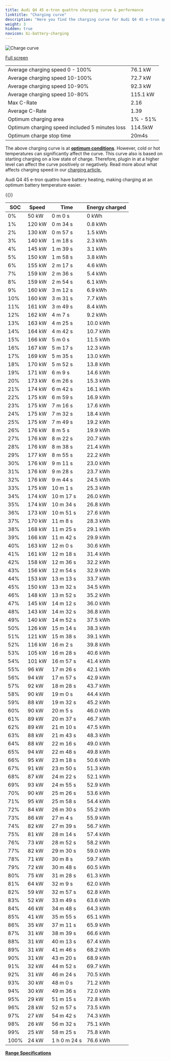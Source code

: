 ```yaml
---
title: Audi Q4 45 e-tron quattro charging curve & performance
linktitle: "Charging curve"
description: "Here you find the charging curve for Audi Q4 45 e-tron quattro."
weight: 3
hidden: true
navicon: bi-battery-charging
---
```

<!-- markdownlint-disable MD033 -->
<img src="/images/models/audi/q4_e-tron/q4_45_e-tron_quattro/chargingcurve.svg" alt="Charge curve" class="img-fluid">

[Full screen](/images/models/audi/q4_e-tron/q4_45_e-tron_quattro/chargingcurve.svg)


<table class="table table-striped border">
<tbody>
<tr>
<td>Average charging speed 0 - 100%</td><td>76.1 kW</td>
</tr>
<tr>
<td>Average charging speed 10-100%</td><td>72.7 kW</td>
</tr>
<tr>
<td>Average charging speed 10-90%</td><td>92.3 kW</td>
</tr>
<tr>
<td>Average charging speed 10-80%</td><td>115.1 kW</td>
</tr>
<tr>
<td>Max C-Rate</td><td>2.16</td>
</tr>
<tr>
<td>Average C-Rate</td><td>1.39</td>
</tr>
<tr>
<td>Optimum charging area</td><td>1% - 51%</td>
</tr>
<tr>
<td>Optimum charging speed included 5 minutes loss</td><td>114.5kW</td>
</tr>
<tr>
<td>Optimum charge stop time</td><td>20m4s</td>
</tr>
</tbody>
</table>


The above charging curve is at **[optimum conditions](../../../../../technology/battery/charging/#temperature)**. However, cold or hot temperatures can significantly affect the curve. This curve also is based on starting charging on a low state of charge. Therefore, plugin in at a higher level can affect the curve positively or negatively. Read more about what affects charging speed in our [charging article.](../../../../../technology/battery/charging/)


Audi Q4 45 e-tron quattro have battery heating, making charging at an optimum battery temperature easier.


{{<evkxdisplayaddarticle />}}
<table class="table table-striped border">
<thead>
<tr><th>SOC</th><th>Speed</th><th>Time</th><th>Energy charged</th></tr>
</thead>
<tbody>
<tr>
<td>0%</td><td>50 kW</td><td> 0 m 0 s </td><td>0 kWh </td>
</tr>
<tr>
<td>1%</td><td>120 kW</td><td> 0 m 34 s </td><td>0.8 kWh </td>
</tr>
<tr>
<td>2%</td><td>130 kW</td><td> 0 m 57 s </td><td>1.5 kWh </td>
</tr>
<tr>
<td>3%</td><td>140 kW</td><td> 1 m 18 s </td><td>2.3 kWh </td>
</tr>
<tr>
<td>4%</td><td>145 kW</td><td> 1 m 39 s </td><td>3.1 kWh </td>
</tr>
<tr>
<td>5%</td><td>150 kW</td><td> 1 m 58 s </td><td>3.8 kWh </td>
</tr>
<tr>
<td>6%</td><td>155 kW</td><td> 2 m 17 s </td><td>4.6 kWh </td>
</tr>
<tr>
<td>7%</td><td>159 kW</td><td> 2 m 36 s </td><td>5.4 kWh </td>
</tr>
<tr>
<td>8%</td><td>159 kW</td><td> 2 m 54 s </td><td>6.1 kWh </td>
</tr>
<tr>
<td>9%</td><td>160 kW</td><td> 3 m 12 s </td><td>6.9 kWh </td>
</tr>
<tr>
<td>10%</td><td>160 kW</td><td> 3 m 31 s </td><td>7.7 kWh </td>
</tr>
<tr>
<td>11%</td><td>161 kW</td><td> 3 m 49 s </td><td>8.4 kWh </td>
</tr>
<tr>
<td>12%</td><td>162 kW</td><td> 4 m 7 s </td><td>9.2 kWh </td>
</tr>
<tr>
<td>13%</td><td>163 kW</td><td> 4 m 25 s </td><td>10.0 kWh </td>
</tr>
<tr>
<td>14%</td><td>164 kW</td><td> 4 m 42 s </td><td>10.7 kWh </td>
</tr>
<tr>
<td>15%</td><td>166 kW</td><td> 5 m 0 s </td><td>11.5 kWh </td>
</tr>
<tr>
<td>16%</td><td>167 kW</td><td> 5 m 17 s </td><td>12.3 kWh </td>
</tr>
<tr>
<td>17%</td><td>169 kW</td><td> 5 m 35 s </td><td>13.0 kWh </td>
</tr>
<tr>
<td>18%</td><td>170 kW</td><td> 5 m 52 s </td><td>13.8 kWh </td>
</tr>
<tr>
<td>19%</td><td>171 kW</td><td> 6 m 9 s </td><td>14.6 kWh </td>
</tr>
<tr>
<td>20%</td><td>173 kW</td><td> 6 m 26 s </td><td>15.3 kWh </td>
</tr>
<tr>
<td>21%</td><td>174 kW</td><td> 6 m 42 s </td><td>16.1 kWh </td>
</tr>
<tr>
<td>22%</td><td>175 kW</td><td> 6 m 59 s </td><td>16.9 kWh </td>
</tr>
<tr>
<td>23%</td><td>175 kW</td><td> 7 m 16 s </td><td>17.6 kWh </td>
</tr>
<tr>
<td>24%</td><td>175 kW</td><td> 7 m 32 s </td><td>18.4 kWh </td>
</tr>
<tr>
<td>25%</td><td>175 kW</td><td> 7 m 49 s </td><td>19.2 kWh </td>
</tr>
<tr>
<td>26%</td><td>176 kW</td><td> 8 m 5 s </td><td>19.9 kWh </td>
</tr>
<tr>
<td>27%</td><td>176 kW</td><td> 8 m 22 s </td><td>20.7 kWh </td>
</tr>
<tr>
<td>28%</td><td>176 kW</td><td> 8 m 38 s </td><td>21.4 kWh </td>
</tr>
<tr>
<td>29%</td><td>177 kW</td><td> 8 m 55 s </td><td>22.2 kWh </td>
</tr>
<tr>
<td>30%</td><td>176 kW</td><td> 9 m 11 s </td><td>23.0 kWh </td>
</tr>
<tr>
<td>31%</td><td>176 kW</td><td> 9 m 28 s </td><td>23.7 kWh </td>
</tr>
<tr>
<td>32%</td><td>176 kW</td><td> 9 m 44 s </td><td>24.5 kWh </td>
</tr>
<tr>
<td>33%</td><td>175 kW</td><td> 10 m 1 s </td><td>25.3 kWh </td>
</tr>
<tr>
<td>34%</td><td>174 kW</td><td> 10 m 17 s </td><td>26.0 kWh </td>
</tr>
<tr>
<td>35%</td><td>174 kW</td><td> 10 m 34 s </td><td>26.8 kWh </td>
</tr>
<tr>
<td>36%</td><td>173 kW</td><td> 10 m 51 s </td><td>27.6 kWh </td>
</tr>
<tr>
<td>37%</td><td>170 kW</td><td> 11 m 8 s </td><td>28.3 kWh </td>
</tr>
<tr>
<td>38%</td><td>168 kW</td><td> 11 m 25 s </td><td>29.1 kWh </td>
</tr>
<tr>
<td>39%</td><td>166 kW</td><td> 11 m 42 s </td><td>29.9 kWh </td>
</tr>
<tr>
<td>40%</td><td>163 kW</td><td> 12 m 0 s </td><td>30.6 kWh </td>
</tr>
<tr>
<td>41%</td><td>161 kW</td><td> 12 m 18 s </td><td>31.4 kWh </td>
</tr>
<tr>
<td>42%</td><td>158 kW</td><td> 12 m 36 s </td><td>32.2 kWh </td>
</tr>
<tr>
<td>43%</td><td>156 kW</td><td> 12 m 54 s </td><td>32.9 kWh </td>
</tr>
<tr>
<td>44%</td><td>153 kW</td><td> 13 m 13 s </td><td>33.7 kWh </td>
</tr>
<tr>
<td>45%</td><td>150 kW</td><td> 13 m 32 s </td><td>34.5 kWh </td>
</tr>
<tr>
<td>46%</td><td>148 kW</td><td> 13 m 52 s </td><td>35.2 kWh </td>
</tr>
<tr>
<td>47%</td><td>145 kW</td><td> 14 m 12 s </td><td>36.0 kWh </td>
</tr>
<tr>
<td>48%</td><td>143 kW</td><td> 14 m 32 s </td><td>36.8 kWh </td>
</tr>
<tr>
<td>49%</td><td>140 kW</td><td> 14 m 52 s </td><td>37.5 kWh </td>
</tr>
<tr>
<td>50%</td><td>126 kW</td><td> 15 m 14 s </td><td>38.3 kWh </td>
</tr>
<tr>
<td>51%</td><td>121 kW</td><td> 15 m 38 s </td><td>39.1 kWh </td>
</tr>
<tr>
<td>52%</td><td>116 kW</td><td> 16 m 2 s </td><td>39.8 kWh </td>
</tr>
<tr>
<td>53%</td><td>105 kW</td><td> 16 m 28 s </td><td>40.6 kWh </td>
</tr>
<tr>
<td>54%</td><td>101 kW</td><td> 16 m 57 s </td><td>41.4 kWh </td>
</tr>
<tr>
<td>55%</td><td>96 kW</td><td> 17 m 26 s </td><td>42.1 kWh </td>
</tr>
<tr>
<td>56%</td><td>94 kW</td><td> 17 m 57 s </td><td>42.9 kWh </td>
</tr>
<tr>
<td>57%</td><td>92 kW</td><td> 18 m 28 s </td><td>43.7 kWh </td>
</tr>
<tr>
<td>58%</td><td>90 kW</td><td> 19 m 0 s </td><td>44.4 kWh </td>
</tr>
<tr>
<td>59%</td><td>88 kW</td><td> 19 m 32 s </td><td>45.2 kWh </td>
</tr>
<tr>
<td>60%</td><td>90 kW</td><td> 20 m 5 s </td><td>46.0 kWh </td>
</tr>
<tr>
<td>61%</td><td>89 kW</td><td> 20 m 37 s </td><td>46.7 kWh </td>
</tr>
<tr>
<td>62%</td><td>89 kW</td><td> 21 m 10 s </td><td>47.5 kWh </td>
</tr>
<tr>
<td>63%</td><td>88 kW</td><td> 21 m 43 s </td><td>48.3 kWh </td>
</tr>
<tr>
<td>64%</td><td>88 kW</td><td> 22 m 16 s </td><td>49.0 kWh </td>
</tr>
<tr>
<td>65%</td><td>94 kW</td><td> 22 m 48 s </td><td>49.8 kWh </td>
</tr>
<tr>
<td>66%</td><td>95 kW</td><td> 23 m 18 s </td><td>50.6 kWh </td>
</tr>
<tr>
<td>67%</td><td>91 kW</td><td> 23 m 50 s </td><td>51.3 kWh </td>
</tr>
<tr>
<td>68%</td><td>87 kW</td><td> 24 m 22 s </td><td>52.1 kWh </td>
</tr>
<tr>
<td>69%</td><td>93 kW</td><td> 24 m 55 s </td><td>52.9 kWh </td>
</tr>
<tr>
<td>70%</td><td>90 kW</td><td> 25 m 26 s </td><td>53.6 kWh </td>
</tr>
<tr>
<td>71%</td><td>95 kW</td><td> 25 m 58 s </td><td>54.4 kWh </td>
</tr>
<tr>
<td>72%</td><td>84 kW</td><td> 26 m 30 s </td><td>55.2 kWh </td>
</tr>
<tr>
<td>73%</td><td>86 kW</td><td> 27 m 4 s </td><td>55.9 kWh </td>
</tr>
<tr>
<td>74%</td><td>82 kW</td><td> 27 m 39 s </td><td>56.7 kWh </td>
</tr>
<tr>
<td>75%</td><td>81 kW</td><td> 28 m 14 s </td><td>57.4 kWh </td>
</tr>
<tr>
<td>76%</td><td>73 kW</td><td> 28 m 52 s </td><td>58.2 kWh </td>
</tr>
<tr>
<td>77%</td><td>82 kW</td><td> 29 m 30 s </td><td>59.0 kWh </td>
</tr>
<tr>
<td>78%</td><td>71 kW</td><td> 30 m 8 s </td><td>59.7 kWh </td>
</tr>
<tr>
<td>79%</td><td>72 kW</td><td> 30 m 48 s </td><td>60.5 kWh </td>
</tr>
<tr>
<td>80%</td><td>75 kW</td><td> 31 m 28 s </td><td>61.3 kWh </td>
</tr>
<tr>
<td>81%</td><td>64 kW</td><td> 32 m 9 s </td><td>62.0 kWh </td>
</tr>
<tr>
<td>82%</td><td>59 kW</td><td> 32 m 57 s </td><td>62.8 kWh </td>
</tr>
<tr>
<td>83%</td><td>52 kW</td><td> 33 m 49 s </td><td>63.6 kWh </td>
</tr>
<tr>
<td>84%</td><td>46 kW</td><td> 34 m 48 s </td><td>64.3 kWh </td>
</tr>
<tr>
<td>85%</td><td>41 kW</td><td> 35 m 55 s </td><td>65.1 kWh </td>
</tr>
<tr>
<td>86%</td><td>35 kW</td><td> 37 m 11 s </td><td>65.9 kWh </td>
</tr>
<tr>
<td>87%</td><td>31 kW</td><td> 38 m 39 s </td><td>66.6 kWh </td>
</tr>
<tr>
<td>88%</td><td>31 kW</td><td> 40 m 13 s </td><td>67.4 kWh </td>
</tr>
<tr>
<td>89%</td><td>31 kW</td><td> 41 m 46 s </td><td>68.2 kWh </td>
</tr>
<tr>
<td>90%</td><td>31 kW</td><td> 43 m 20 s </td><td>68.9 kWh </td>
</tr>
<tr>
<td>91%</td><td>32 kW</td><td> 44 m 52 s </td><td>69.7 kWh </td>
</tr>
<tr>
<td>92%</td><td>31 kW</td><td> 46 m 24 s </td><td>70.5 kWh </td>
</tr>
<tr>
<td>93%</td><td>30 kW</td><td> 48 m 0 s </td><td>71.2 kWh </td>
</tr>
<tr>
<td>94%</td><td>30 kW</td><td> 49 m 36 s </td><td>72.0 kWh </td>
</tr>
<tr>
<td>95%</td><td>29 kW</td><td> 51 m 15 s </td><td>72.8 kWh </td>
</tr>
<tr>
<td>96%</td><td>28 kW</td><td> 52 m 57 s </td><td>73.5 kWh </td>
</tr>
<tr>
<td>97%</td><td>27 kW</td><td> 54 m 42 s </td><td>74.3 kWh </td>
</tr>
<tr>
<td>98%</td><td>26 kW</td><td> 56 m 32 s </td><td>75.1 kWh </td>
</tr>
<tr>
<td>99%</td><td>25 kW</td><td> 58 m 25 s </td><td>75.8 kWh </td>
</tr>
<tr>
<td>100%</td><td>24 kW</td><td>1 h 0 m 24 s </td><td>76.6 kWh </td>
</tr>
</tbody>
</table>

<div class="mt-3 mb-3">
<a href="../rangeandconsumption/" class="text-decoration-none text-black">
<strong><i class="bi-arrow-left"></i> Range </strong>
</a>
<a href="../specifications/" class="text-decoration-none text-black float-end">
<strong>Specifications <i class="bi-arrow-right"></i></strong>
</a>
</div>
